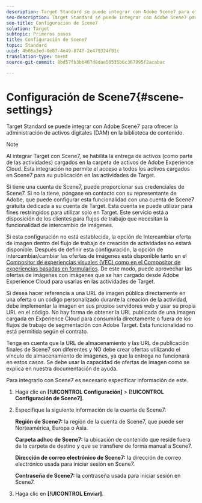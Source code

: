 ```yaml
---
description: Target Standard se puede integrar con Adobe Scene7 para ofrecer la administración de activos digitales (DAM) en la biblioteca de contenido.
seo-description: Target Standard se puede integrar con Adobe Scene7 para ofrecer la administración de activos digitales (DAM) en la biblioteca de contenido.
seo-title: Configuración de Scene7
solution: Target
subtopic: Primeros pasos
title: Configuración de Scene7
topic: Standard
uuid: 4b06a3ed-0e87-4e49-874f-2e479324f81c
translation-type: tm+mt
source-git-commit: 8bd57fb3bb467d8dae50535b6c367995f2acabac

---
```



# Configuración de Scene7{#scene-settings}

Target Standard se puede integrar con Adobe Scene7 para ofrecer la administración de activos digitales (DAM) en la biblioteca de contenido.

>[!NOTE]
>
>Al integrar Target con Scene7, se habilita la entrega de activos (como parte de las actividades) cargados en la carpeta de activos de Adobe Experience Cloud. Esta integración no permite el acceso a todos los activos cargados en Scene7 para su publicación en las actividades de Target.

Si tiene una cuenta de Scene7, puede proporcionar sus credenciales de Scene7. Si no la tiene, póngase en contacto con su representante de Adobe, que puede configurar esta funcionalidad con una cuenta de Scene7 gratuita dedicada a su cuenta de Target. Esta cuenta se puede utilizar para fines restringidos para utilizar solo en Target. Este servicio está a disposición de los clientes para flujos de trabajo que necesitan la funcionalidad de intercambio de imágenes.

Si esta configuración no está establecida, la opción de Intercambiar oferta de imagen dentro del flujo de trabajo de creación de actividades no estará disponible. Después de definir esta configuración, la opción de intercambiar/cambiar las ofertas de imágenes está disponible tanto en el  [Compositor de experiencias visuales (VEC) como en el Compositor de experiencias basadas en formularios](../c-experiences/experiences.md#concept_A2E10F6AFB3D4AEAB6951EE14688848D). De este modo, puede aprovechar las ofertas de imágenes con imágenes que se han cargado desde Adobe Experience Cloud para usarlas en las actividades de Target.

Si desea hacer referencia a una URL de imagen pública directamente en una oferta o un código personalizado durante la creación de la actividad, debe implementar la imagen en sus propios servidores web y usar su propia URL en el código. No hay forma de obtener la URL publicada de una imagen cargada en Experience Cloud para consumirla directamente o fuera de los flujos de trabajo de segmentación con Adobe Target. Esta funcionalidad no está permitida según el contrato.

Tenga en cuenta que la URL de almacenamiento y las URL de publicación finales de Scene7 son diferentes y NO debe crear ofertas utilizando el vínculo de almacenamiento de imágenes, ya que la entrega no funcionará en estos casos. Se debe usar la capacidad de ofertas de imagen como se explica en nuestra documentación de ayuda.

Para integrarlo con Scene7 es necesario especificar información de este.

1. Haga clic en **[!UICONTROL Configuración]** &gt; **[!UICONTROL Configuración de Scene7]**.
1. Especifique la siguiente información de la cuenta de Scene7:

   **Región de Scene7:** la región de la cuenta de Scene7, que puede ser Norteamérica, Europa o Asia.

   **Carpeta adhoc de Scene7:** la ubicación de contenido que reside fuera de la carpeta de destino y que se transfiere de forma manual a Scene7.

   **Dirección de correo electrónico de Scene7:** la dirección de correo electrónico usada para iniciar sesión en Scene7.

   **Contraseña de Scene7:** la contraseña usada para iniciar sesión en Scene7.
1. Haga clic en **[!UICONTROL Enviar]**.
